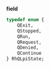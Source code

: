 **field**
```systemverilog
typedef enum {
	QExit,
	QStopped,
	QRun,
	QRequest,
	QDenied,
	QContinue
} RhQLpiState;

```